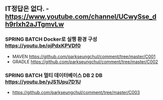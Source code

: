 ## IT정답은 없다. - https://www.youtube.com/channel/UCwySse_dh9rIxh2aJTgmvLw

### SPRING BATCH Docker로 실행 환경 구성 https://youtu.be/ojPdxKPVDf0
 - MAVEN https://github.com/parkseungchul/comment/tree/master/C001
 - GRADLE https://github.com/parkseungchul/comment/tree/master/C002

### SPRING BATCH 멀티 데이터베이스 DB 2 DB https://youtu.be/yJS1Upu7D1U
 - https://github.com/parkseungchul/comment/tree/master/C003



